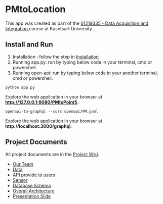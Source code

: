 # PMtoLocation


This app was created as part of the [01219335 - Data Acquisition and Integration
](https://docs.google.com/document/d/1T2N-xLUV4LU_QJG1amEYa1GhR-mo_h__bwPm-lypgk8/edit#heading=h.851uvzvky2r) course at Kasetsart University.

## Install and Run

1. Installation : follow the step in [Installation](https://github.com/TAGCH/PMtoLocation/blob/main/Installation.md) 
2. Running app.py: run by typing below code in your terminal, cmd or powershell.
3. Running open-api: run by typing below code in your another terminal, cmd or powershell.
```
python app.py
```
Explore the web application in your browser at **http://127.0.0.1:8080/PMtoPoint5**.
```
openapi-to-graphql --cors openapi/PM.yaml
```
Explore the web application in your browser at **http://localhost:3000/graphql**.

## Project Documents

All project documents are in the [Project Wiki](../../wiki/Home).

- [Our Team](https://github.com/TAGCH/PMtoLocation/wiki/Our-Team)
- [Data](https://github.com/TAGCH/PMtoLocation/wiki/Data)
- [API provide to users](https://github.com/TAGCH/PMtoLocation/wiki/API-provide-to-users)
- [Sensor](https://github.com/TAGCH/PMtoLocation/wiki/Sensor)
- [Database Schema](https://github.com/TAGCH/PMtoLocation/wiki/Database-Schema)
- [Overall Architecture](https://github.com/TAGCH/PMtoLocation/wiki/Overall-Architecture)
- [Presentation Slide](https://www.canva.com/design/DAF1dQLmS1E/p0dwFgQiAXkuH67rWw9H7Q/edit?utm_content=DAF1dQLmS1E&utm_campaign=designshare&utm_medium=link2&utm_source=sharebutton)